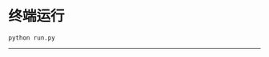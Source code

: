 # 终端运行

```shell
python run.py
```
***************************************************************************************************************************************************************************************************************************************************************************************************************************************************************************************************************************************************************************************************************************************************************************************************************************************************************************************************************************************************************************